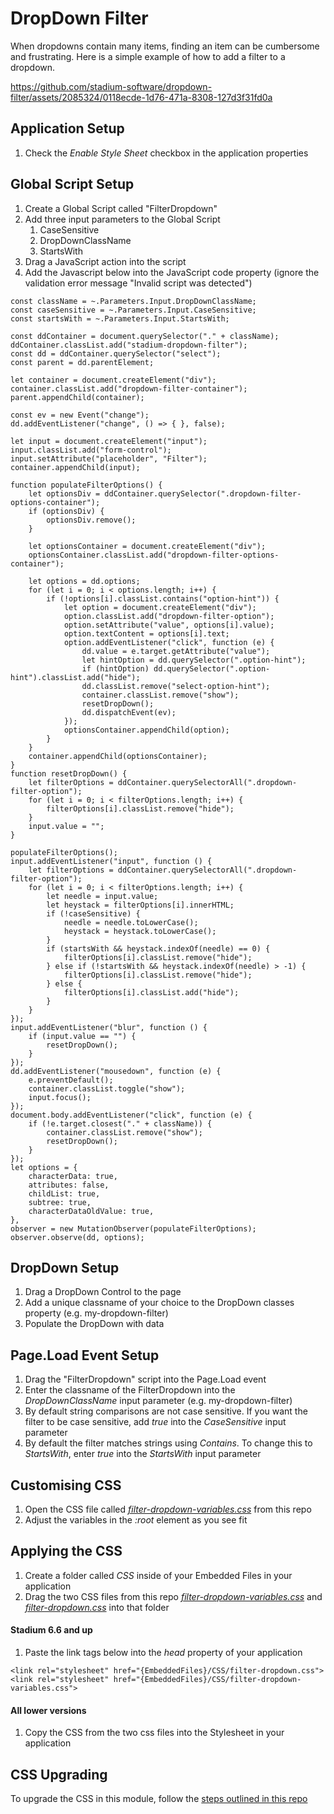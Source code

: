 # DropDown Filter

When dropdowns contain many items, finding an item can be cumbersome and frustrating. Here is a simple example of how to add a filter to a dropdown. 

https://github.com/stadium-software/dropdown-filter/assets/2085324/0118ecde-1d76-471a-8308-127d3f31fd0a

## Application Setup
1. Check the *Enable Style Sheet* checkbox in the application properties

## Global Script Setup
1. Create a Global Script called "FilterDropdown"
2. Add three input parameters to the Global Script
   1. CaseSensitive
   2. DropDownClassName
   3. StartsWith
3. Drag a JavaScript action into the script
4. Add the Javascript below into the JavaScript code property (ignore the validation error message "Invalid script was detected")
```
const className = ~.Parameters.Input.DropDownClassName;
const caseSensitive = ~.Parameters.Input.CaseSensitive;
const startsWith = ~.Parameters.Input.StartsWith;

const ddContainer = document.querySelector("." + className);
ddContainer.classList.add("stadium-dropdown-filter");
const dd = ddContainer.querySelector("select");
const parent = dd.parentElement;

let container = document.createElement("div");
container.classList.add("dropdown-filter-container");
parent.appendChild(container);

const ev = new Event("change");
dd.addEventListener("change", () => { }, false);

let input = document.createElement("input");
input.classList.add("form-control");
input.setAttribute("placeholder", "Filter");
container.appendChild(input);

function populateFilterOptions() {
    let optionsDiv = ddContainer.querySelector(".dropdown-filter-options-container");
    if (optionsDiv) {
        optionsDiv.remove();
    }

    let optionsContainer = document.createElement("div");
    optionsContainer.classList.add("dropdown-filter-options-container");

    let options = dd.options;
    for (let i = 0; i < options.length; i++) {
        if (!options[i].classList.contains("option-hint")) {
            let option = document.createElement("div");
            option.classList.add("dropdown-filter-option");
            option.setAttribute("value", options[i].value);
            option.textContent = options[i].text;
            option.addEventListener("click", function (e) {
                dd.value = e.target.getAttribute("value");
                let hintOption = dd.querySelector(".option-hint");
                if (hintOption) dd.querySelector(".option-hint").classList.add("hide");
                dd.classList.remove("select-option-hint");
                container.classList.remove("show");
                resetDropDown();
                dd.dispatchEvent(ev);
            });
            optionsContainer.appendChild(option);
        }
    }
    container.appendChild(optionsContainer);
}
function resetDropDown() {
    let filterOptions = ddContainer.querySelectorAll(".dropdown-filter-option");
    for (let i = 0; i < filterOptions.length; i++) {
        filterOptions[i].classList.remove("hide");
    }
    input.value = "";
}

populateFilterOptions();
input.addEventListener("input", function () {
    let filterOptions = ddContainer.querySelectorAll(".dropdown-filter-option");
    for (let i = 0; i < filterOptions.length; i++) {
        let needle = input.value;
        let heystack = filterOptions[i].innerHTML;
        if (!caseSensitive) { 
            needle = needle.toLowerCase();
            heystack = heystack.toLowerCase();
        }
        if (startsWith && heystack.indexOf(needle) == 0) {
            filterOptions[i].classList.remove("hide");
        } else if (!startsWith && heystack.indexOf(needle) > -1) {
            filterOptions[i].classList.remove("hide");
        } else {
            filterOptions[i].classList.add("hide");
        }
    }
});
input.addEventListener("blur", function () {
    if (input.value == "") {
        resetDropDown();
    }
});
dd.addEventListener("mousedown", function (e) {
    e.preventDefault();
    container.classList.toggle("show");
    input.focus();
});
document.body.addEventListener("click", function (e) {
    if (!e.target.closest("." + className)) {
        container.classList.remove("show");
        resetDropDown();
    }
});
let options = {
    characterData: true,
    attributes: false,
    childList: true,
    subtree: true,
    characterDataOldValue: true,
},
observer = new MutationObserver(populateFilterOptions);
observer.observe(dd, options);
```

## DropDown Setup
1. Drag a DropDown Control to the page
2. Add a unique classname of your choice to the DropDown classes property (e.g. my-dropdown-filter)
3. Populate the DropDown with data

## Page.Load Event Setup
1. Drag the "FilterDropdown" script into the Page.Load event
2. Enter the classname of the FilterDropdown into the *DropDownClassName* input parameter (e.g. my-dropdown-filter)
3. By default string comparisons are not case sensitive. If you want the filter to be case sensitive, add *true* into the *CaseSensitive* input parameter
4. By default the filter matches strings using *Contains*. To change this to *StartsWith*, enter *true* into the *StartsWith* input parameter

## Customising CSS
1. Open the CSS file called [*filter-dropdown-variables.css*](filter-dropdown-variables.css) from this repo
2. Adjust the variables in the *:root* element as you see fit

## Applying the CSS
1. Create a folder called *CSS* inside of your Embedded Files in your application
2. Drag the two CSS files from this repo [*filter-dropdown-variables.css*](filter-dropdown-variables.css) and [*filter-dropdown.css*](filter-dropdown.css) into that folder

#### Stadium 6.6 and up
1. Paste the link tags below into the *head* property of your application
```
<link rel="stylesheet" href="{EmbeddedFiles}/CSS/filter-dropdown.css">
<link rel="stylesheet" href="{EmbeddedFiles}/CSS/filter-dropdown-variables.css">
``` 

#### All lower versions
1. Copy the CSS from the two css files into the Stylesheet in your application

## CSS Upgrading
To upgrade the CSS in this module, follow the [steps outlined in this repo](https://github.com/stadium-software/samples-upgrading)

